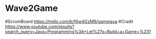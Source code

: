 # Wave2Game
#ScrumBoard https://trello.com/b/f6w4GzM9/gamejava
#Cradit https://www.youtube.com/results?search_query=Java+Programming%3A+Let%27s+Build+a+Game+%231
